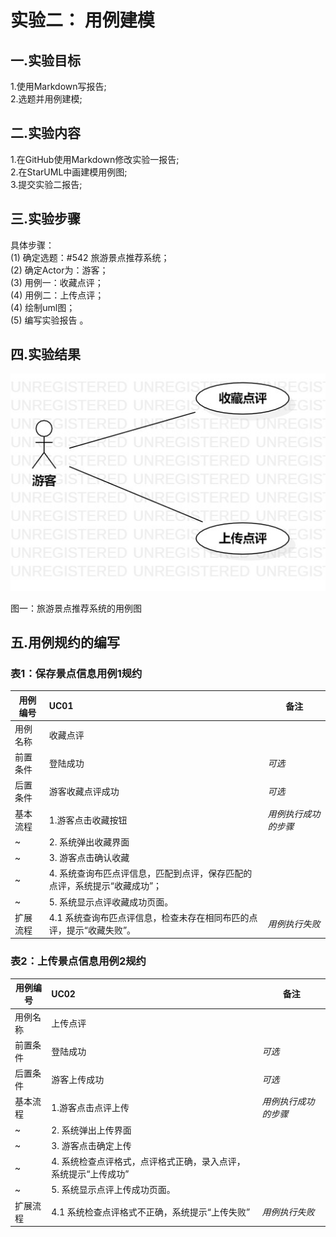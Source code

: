 #  实验二： 用例建模

## 一.实验目标

1.使用Markdown写报告;      
2.选题并用例建模;  

## 二.实验内容

1.在GitHub使用Markdown修改实验一报告;    
2.在StarUML中画建模用例图;   
3.提交实验二报告;  

## 三.实验步骤

具体步骤：  
(1) 确定选题：#542 旅游景点推荐系统；  
(2) 确定Actor为：游客；    
(3) 用例一：收藏点评；  
(4) 用例二：上传点评；  
(4) 绘制uml图；  
(5) 编写实验报告 。  

## 四.实验结果

![旅游景点推荐用例图](./shiyan2.jpg)

图一：旅游景点推荐系统的用例图

## 五.用例规约的编写

### 表1：保存景点信息用例1规约  

用例编号  | UC01 | 备注  
-|:-|-  
用例名称  | 收藏点评  |   
前置条件  | 登陆成功     | *可选*   
后置条件  | 游客收藏点评成功     | *可选*   
基本流程  | 1.游客点击收藏按钮  |*用例执行成功的步骤*    
~| 2. 系统弹出收藏界面  |   
~| 3. 游客点击确认收藏  |   
~| 4. 系统查询布匹点评信息，匹配到点评，保存匹配的点评，系统提示“收藏成功”；  | 
~| 5. 系统显示点评收藏成功页面。  | 
扩展流程  | 4.1 系统查询布匹点评信息，检查未存在相同布匹的点评，提示“收藏失败”。   |*用例执行失败*    


### 表2：上传景点信息用例2规约  

用例编号  | UC02 | 备注  
-|:-|-  
用例名称  | 上传点评  |   
前置条件  |  登陆成功    | *可选*   
后置条件  | 游客上传成功     | *可选*   
基本流程  | 1.游客点击点评上传  |*用例执行成功的步骤*    
~| 2. 系统弹出上传界面  |   
~| 3. 游客点击确定上传  |   
~| 4. 系统检查点评格式，点评格式正确，录入点评，系统提示“上传成功”  | 
~| 5. 系统显示点评上传成功页面。  | 
扩展流程  | 4.1 系统检查点评格式不正确，系统提示“上传失败”   |*用例执行失败* 
